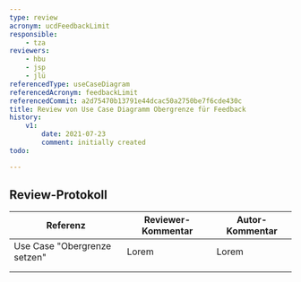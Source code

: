 ```yaml
---
type: review
acronym: ucdFeedbackLimit
responsible:
    - tza
reviewers:
    - hbu
    - jsp
    - jlü
referencedType: useCaseDiagram
referencedAcronym: feedbackLimit
referencedCommit: a2d75470b13791e44dcac50a2750be7f6cde430c
title: Review von Use Case Diagramm Obergrenze für Feedback
history:
    v1:
        date: 2021-07-23
        comment: initially created
todo:

---
```


## Review-Protokoll

| Referenz | Reviewer-Kommentar | Autor-Kommentar |
|------------|------------------|-----------------|
| Use Case "Obergrenze setzen" | Lorem | Lorem |
|  |  |  |
|  |  |  |
